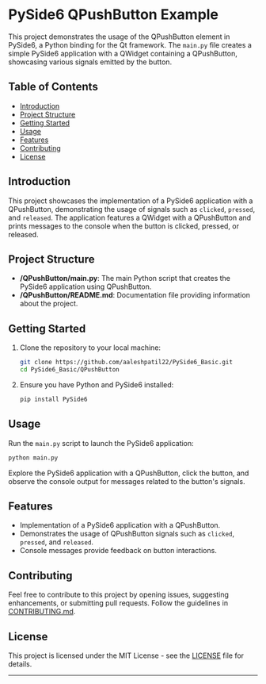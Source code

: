 # PySide6 QPushButton Example

This project demonstrates the usage of the QPushButton element in PySide6, a Python binding for the Qt framework. The `main.py` file creates a simple PySide6 application with a QWidget containing a QPushButton, showcasing various signals emitted by the button.

## Table of Contents

- [Introduction](#introduction)
- [Project Structure](#project-structure)
- [Getting Started](#getting-started)
- [Usage](#usage)
- [Features](#features)
- [Contributing](#contributing)
- [License](#license)

## Introduction

This project showcases the implementation of a PySide6 application with a QPushButton, demonstrating the usage of signals such as `clicked`, `pressed`, and `released`. The application features a QWidget with a QPushButton and prints messages to the console when the button is clicked, pressed, or released.

## Project Structure

- **/QPushButton/main.py**: The main Python script that creates the PySide6 application using QPushButton.
- **/QPushButton/README.md**: Documentation file providing information about the project.

## Getting Started

1. Clone the repository to your local machine:

   ```bash
   git clone https://github.com/aaleshpatil22/PySide6_Basic.git
   cd PySide6_Basic/QPushButton
   ```

2. Ensure you have Python and PySide6 installed:

   ```bash
   pip install PySide6
   ```

## Usage

Run the `main.py` script to launch the PySide6 application:

```bash
python main.py
```

Explore the PySide6 application with a QPushButton, click the button, and observe the console output for messages related to the button's signals.

## Features

- Implementation of a PySide6 application with a QPushButton.
- Demonstrates the usage of QPushButton signals such as `clicked`, `pressed`, and `released`.
- Console messages provide feedback on button interactions.

## Contributing

Feel free to contribute to this project by opening issues, suggesting enhancements, or submitting pull requests. Follow the guidelines in [CONTRIBUTING.md](CONTRIBUTING.md).

## License

This project is licensed under the MIT License - see the [LICENSE](LICENSE) file for details.

---
